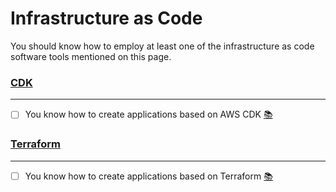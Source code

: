 Infrastructure as Code
=============

You should know how to employ at least one of the infrastructure as code software tools mentioned on this page. 

### [CDK](/Technical%20Stack/Backend%20Developer/Code%20IaC.md#cdk)
--------------------------------------------------------------------------------

*   [ ] You know how to create applications based on AWS CDK [:books:](https://docs.aws.amazon.com/cdk/v2/guide/home.html/) 

### [Terraform](/Technical%20Stack/Backend%20Developer/Code%20IaC.md#terraform)
--------------------------------------------------------------------------------------

*   [ ] You know how to create applications based on Terraform [:books:](https://developer.hashicorp.com/terraform/docs/) 
